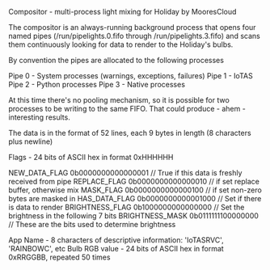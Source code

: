 Compositor - multi-process light mixing for Holiday by MooresCloud

The compositor is an always-running background process that opens four named pipes
(/run/pipelights.0.fifo through /run/pipelights.3.fifo) and scans them continuously
looking for data to render to the Holiday's bulbs.

By convention the pipes are allocated to the following processes

Pipe 0 - System processes (warnings, exceptions, failures)
Pipe 1 - IoTAS
Pipe 2 - Python processes
Pipe 3 - Native processes

At this time there's no pooling mechanism, so it is possible for two processes to be writing to the same FIFO.
That could produce - ahem - interesting results.

The data is in the format of 52 lines, each 9 bytes in length (8 characters plus newline)

Flags - 24 bits of ASCII hex in format 0xHHHHHH

NEW_DATA_FLAG   0b0000000000000001		// True if this data is freshly received from pipe
REPLACE_FLAG	0b0000000000000010		// if set replace buffer, otherwise mix
MASK_FLAG		0b0000000000000100		// if set non-zero bytes are masked in
HAS_DATA_FLAG	0b0000000000001000		// Set if there is data to render
BRIGHTNESS_FLAG 0b1000000000000000		// Set the brightness in the following 7 bits
BRIGHTNESS_MASK 0b0111111100000000		// These are the bits used to determine brightness

App Name  - 8 characters of descriptive information: 'IoTASRVC', 'RAINBOWC', etc
Bulb RGB value - 24 bits of ASCII hex in format 0xRRGGBB, repeated 50 times

